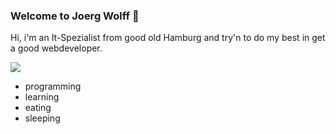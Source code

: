 ### Welcome to Joerg Wolff 👋

Hi, i'm an It-Spezialist from good old Hamburg and try'n to do my best in get a good webdeveloper.

![](https://de.wikipedia.org/wiki/Datei:Eurasian_wolf_2.jpg)

- programming
- learning
- eating
- sleeping

